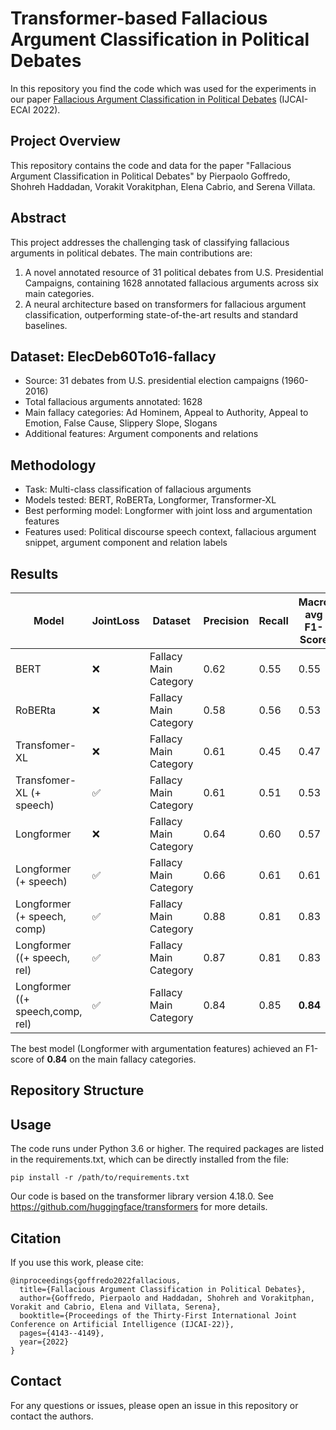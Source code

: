 # Transformer-based Fallacious Argument Classification in Political Debates

In this repository you find the code which was used for the experiments in our paper [Fallacious Argument Classification in Political Debates](https://www.ijcai.org/proceedings/2022/575) (IJCAI-ECAI 2022).

## Project Overview

This repository contains the code and data for the paper "Fallacious Argument Classification in Political Debates" by Pierpaolo Goffredo, Shohreh Haddadan, Vorakit Vorakitphan, Elena Cabrio, and Serena Villata.

## Abstract

This project addresses the challenging task of classifying fallacious arguments in political debates. The main contributions are:

1. A novel annotated resource of 31 political debates from U.S. Presidential Campaigns, containing 1628 annotated fallacious arguments across six main categories.
2. A neural architecture based on transformers for fallacious argument classification, outperforming state-of-the-art results and standard baselines.

## Dataset: ElecDeb60To16-fallacy

- Source: 31 debates from U.S. presidential election campaigns (1960-2016)
- Total fallacious arguments annotated: 1628
- Main fallacy categories: Ad Hominem, Appeal to Authority, Appeal to Emotion, False Cause, Slippery Slope, Slogans
- Additional features: Argument components and relations

## Methodology

- Task: Multi-class classification of fallacious arguments
- Models tested: BERT, RoBERTa, Longformer, Transformer-XL
- Best performing model: Longformer with joint loss and argumentation features
- Features used: Political discourse speech context, fallacious argument snippet, argument component and relation labels

## Results

| Model |JointLoss| Dataset | Precision | Recall | Macro avg F1-Score |
|-------|---------|---------|-----------|--------|---------------------|
| BERT | ❌ | Fallacy Main Category |  0.62| 0.55| 0.55|
| RoBERta | ❌ | Fallacy Main Category |  0.58 | 0.56 | 0.53 |
| Transfomer-XL | ❌ | Fallacy Main Category |  0.61 | 0.45 | 0.47 |
| Transfomer-XL (+ speech) | ✅ | Fallacy Main Category |  0.61 | 0.51 | 0.53 |
| Longformer | ❌ | Fallacy Main Category |  0.64 | 0.60 | 0.57 |
| Longformer (+ speech)| ✅ | Fallacy Main Category |  0.66 | 0.61 | 0.61 |
| Longformer (+ speech, comp)| ✅ | Fallacy Main Category | 0.88 | 0.81 | 0.83 |
| Longformer ((+ speech, rel)| ✅ | Fallacy Main Category | 0.87 | 0.81 | 0.83 |
| Longformer ((+ speech,comp, rel)| ✅ | Fallacy Main Category | 0.84 | 0.85 | **0.84** |

The best model (Longformer with argumentation features) achieved an F1-score of **0.84** on the main fallacy categories.

## Repository Structure



## Usage
The code runs under Python 3.6 or higher. The required packages are listed in the requirements.txt, which can be directly installed from the file:

```
pip install -r /path/to/requirements.txt
```

Our code is based on the transformer library version 4.18.0. See https://github.com/huggingface/transformers for more details.

## Citation

If you use this work, please cite:

```
@inproceedings{goffredo2022fallacious,
  title={Fallacious Argument Classification in Political Debates},
  author={Goffredo, Pierpaolo and Haddadan, Shohreh and Vorakitphan, Vorakit and Cabrio, Elena and Villata, Serena},
  booktitle={Proceedings of the Thirty-First International Joint Conference on Artificial Intelligence (IJCAI-22)},
  pages={4143--4149},
  year={2022}
}
```

## Contact

For any questions or issues, please open an issue in this repository or contact the authors.
